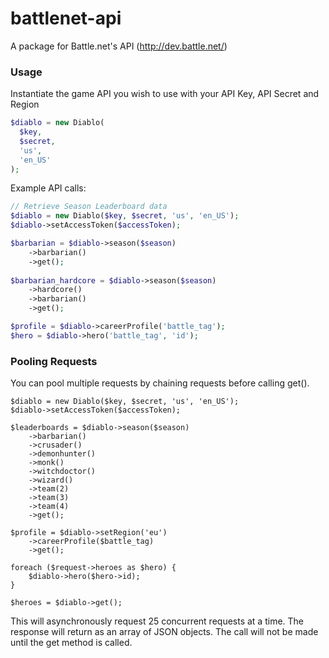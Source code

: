 # battlenet-api

A package for Battle.net's API (http://dev.battle.net/)

### Usage

Instantiate the game API you wish to use with your API Key, API Secret and Region

```php
$diablo = new Diablo(
  $key,
  $secret,
  'us',
  'en_US'
);
```

Example API calls:

```php
// Retrieve Season Leaderboard data
$diablo = new Diablo($key, $secret, 'us', 'en_US');
$diablo->setAccessToken($accessToken);

$barbarian = $diablo->season($season)
	->barbarian()
	->get();
	
$barbarian_hardcore = $diablo->season($season)
	->hardcore()
	->barbarian()
	->get();

$profile = $diablo->careerProfile('battle_tag');
$hero = $diablo->hero('battle_tag', 'id');
```

### Pooling Requests

You can pool multiple requests by chaining requests before calling get().

```
$diablo = new Diablo($key, $secret, 'us', 'en_US');
$diablo->setAccessToken($accessToken);

$leaderboards = $diablo->season($season)
	->barbarian()
	->crusader()
	->demonhunter()
	->monk()
	->witchdoctor()
	->wizard()
	->team(2)
	->team(3)
	->team(4)
	->get();
	
$profile = $diablo->setRegion('eu')
	->careerProfile($battle_tag)
	->get();
	
foreach ($request->heroes as $hero) {
	$diablo->hero($hero->id);
}

$heroes = $diablo->get();
```

This will asynchronously request 25 concurrent requests at a time.  The response will return as an array of JSON objects.  The call will not be made until the get method is called.